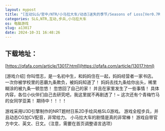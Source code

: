 ```yaml
---
layout: mypost
title: "[互动SLG/官中/NTR/小马拉大车/动态]迷失的季节/Seasons of Loss[Ver0.7R5][PC/1.30G]"
categories: SLG,NTR,互动,步兵,小马拉大车
os: 电脑游戏
slug: a13017
date: 2024-10-31 16:48:26
---
```


## 下载地址：

[https://qfafa.com/article/13017.html](https://qfafa.com/article/13017.html)

\[游戏介绍\]
你叫悟志，是一名初中生，和妈妈住在一起，妈妈经营者一家书店。
一次你被学校里的恶霸九条欺负，被妈妈知道了！
妈妈去找九条给你出头，稀里糊涂的被九条一顿忽悠！
忽悠回了自己的家！
并且在家里发生了一些事情！
具体内容，各位小伙伴们自己去研究吧，我这里就不再剧透了！~
这次还有个青梅竹马的女同学亚美！
期待中！！！！
 
游戏采用U3D引擎制作的NRT题材日系2D手绘风格SLG游戏。
游戏全程步兵，并且动态CG加CV配音，非常给力。
小马拉大车的剧情是真的非常棒！
游戏自带官方中文、英文、日文。（注意，需要在首页调整语言选项）